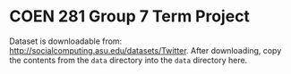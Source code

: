 # COEN 281 Group 7 Term Project

Dataset is downloadable from: http://socialcomputing.asu.edu/datasets/Twitter.
After downloading, copy the contents from the `data` directory into the `data` directory here.
